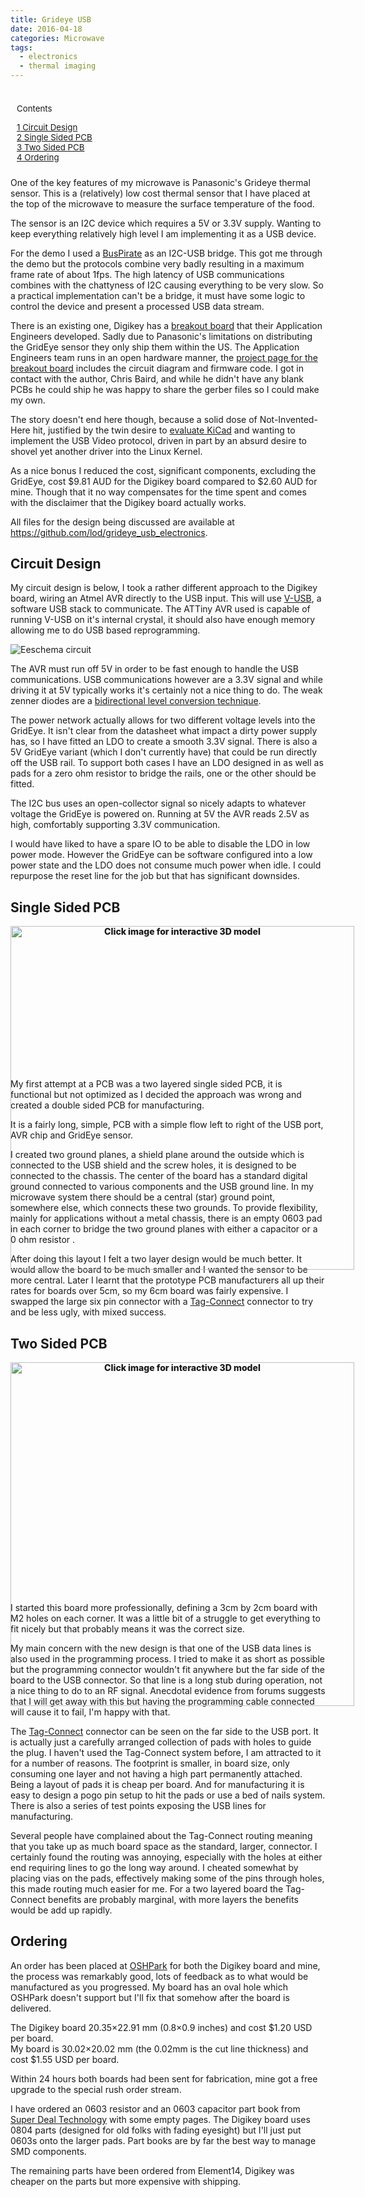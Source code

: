 ```yaml
---
title: Grideye USB
date: 2016-04-18
categories: Microwave
tags:
  - electronics
  - thermal imaging
---
```


<!-- TODO: 11ty generated table of contents -->
<style>
#toc_container.no_bullets ul, #toc_container.no_bullets li, #toc_container.no_bullets ul li, .toc_widget_list.no_bullets, .toc_widget_list.no_bullets li {
  background: none;
  list-style-type: none;
  list-style: none;
  padding-left: 0px;
  margin-bottom: 0;
}
.post div#toc_container {
  background-color: rgba(0,0,0,0.15);
  border: 1px solid rgba(0,0,0,0.3);
  float: right;
}
#toc_container {
  padding: 10px;
  margin-bottom: 1em;
  width: auto;
  display: table;
  font-size: 95%;
}
</style>

<div id="toc_container" class="no_bullets"><p class="toc_title">Contents
<ul class="toc_list"><li><a href="#Circuit_Design"><span class="toc_number toc_depth_1">1</span> Circuit Design</a></li><li><a href="#Single_Sided_PCB"><span class="toc_number toc_depth_1">2</span> Single Sided PCB</a></li><li><a href="#Two_Sided_PCB"><span class="toc_number toc_depth_1">3</span> Two Sided PCB</a></li><li><a href="#Ordering"><span class="toc_number toc_depth_1">4</span> Ordering</a></li></ul></div>

One of the key features of my microwave is Panasonic's Grideye thermal sensor. This is a (relatively) low cost thermal sensor that I have placed at the top of the microwave to measure the surface temperature of the food.

The sensor is an I2C device which requires a 5V or 3.3V supply. Wanting to keep everything relatively high level I am implementing it as a USB device.

For the demo I used a <a href="http://dangerousprototypes.com/docs/Bus_Pirate">BusPirate</a> as an I2C-USB bridge. This got me through the demo but the protocols combine very badly resulting in a maximum frame rate of about 1fps. The high latency of USB communications combines with the chattyness of I2C causing everything to be very slow.  So a practical implementation can't be a bridge, it must have some logic to control the device and present a processed USB data stream.

There is an existing one, Digikey has a <a href="http://www.digikey.com/product-detail/en/DKSB1015A/906-1002-ND/4360804">breakout board</a> that their Application Engineers developed. Sadly due to Panasonic's limitations on distributing the GridEye sensor they only ship them within the US. The Application Engineers team runs in an open hardware manner, the <a href="https://eewiki.net/display/projects/Panasonic+GridEYE+Breakout+Board+and+GUI">project page for the breakout board</a> includes the circuit diagram and firmware code. I got in contact with the author, Chris Baird, and while he didn't have any blank PCBs he could ship he was happy to share the gerber files so I could make my own.

The story doesn't end here though, because a solid dose of Not-Invented-Here hit, justified by the twin desire to <a href="https://david.tulloh.id.au/using-kicad/">evaluate KiCad</a> and wanting to implement the USB Video protocol, driven in part by an absurd desire to shovel yet another driver into the Linux Kernel.

As a nice bonus I reduced the cost, significant components, excluding the GridEye, cost $9.81 AUD for the Digikey board compared to $2.60 AUD for mine. Though that it no way compensates for the time spent and comes with the disclaimer that the Digikey board actually works.

All files for the design being discussed are available at <a href="https://github.com/lod/grideye_usb_electronics">https://github.com/lod/grideye_usb_electronics</a>.

## <span id="Circuit_Design">Circuit Design</span>

My circuit design is below, I took a rather different approach to the Digikey board, wiring an Atmel AVR directly to the USB input. This will use <a href="https://www.obdev.at/vusb/">V-USB</a>, a software USB stack to communicate. The ATTiny AVR used is capable of running V-USB on it's internal crystal, it should also have enough memory allowing me to do USB based reprogramming.

<style>
/* SVG Background is transparent, doesn't work well on dark background */
img[alt="Eeschema circuit"] {
  background-color: white;
}
</style>

![Eeschema circuit](/posts/images/wp/grideye_usb-compressor.svg)


The AVR must run off 5V in order to be fast enough to handle the USB communications. USB communications however are a 3.3V signal and while driving it at 5V typically works it's certainly not a nice thing to do. The weak zenner diodes are a <a href="http://vusb.wikidot.com/hardware#toc3">bidirectional level conversion technique</a>.

The power network actually allows for two different voltage levels into the GridEye. It isn't clear from the datasheet what impact a dirty power supply has, so I have fitted an LDO to create a smooth 3.3V signal. There is also a 5V GridEye variant (which I don't currently have) that could be run directly off the USB rail. To support both cases I have an LDO designed in as well as pads for a zero ohm resistor to bridge the rails, one or the other should be fitted. 

The I2C bus uses an open-collector signal so nicely adapts to whatever voltage the GridEye is powered on. Running at 5V the AVR reads 2.5V as high, comfortably supporting 3.3V communication.

I would have liked to have a spare IO to be able to disable the LDO in low power mode. However the GridEye can be software configured into a low power state and the LDO does not consume much power when idle. I could repurpose the reset line for the job but that has significant downsides.

## <span id="Single_Sided_PCB">Single Sided PCB</span>
<style>
#single_pcb_placeholder img { position:absolute; z-index:900; }
#single_pcb_placeholder div { position:absolute; z-index:999; }
#single_pcb_placeholder img { width:550px }
#single_pcb_placeholder div { display:table-cell;width:550px;text-align:center;vertical-align:middle; font-weight:800}
#single_pcb_loading { position:absolute; z-index:999; }
#single_pcb_loading { display:none;width:550px;text-align:center;vertical-align:middle;}
</style>

<!-- TODO: Both interactive pages are missing -->
<script>
jQuery(function(){
	jQuery("#single_pcb_placeholder").on("click", function() {
		jQuery("#single_pcb_iframe")[0].src = "/wp-uploads/2016/04/grideye_usb.first_pass.x3dom.html";
		jQuery("#single_pcb_loading")[0].style.display='table-cell';
		jQuery("#single_pcb_placeholder")[0].style.display='none';
	jQuery("#single_pcb_iframe").on("load", function() {
		jQuery("#single_pcb_placeholder")[0].style.display='none';
		jQuery("#single_pcb_loading")[0].style.display='none';
	});
});
});
</script>

<div id="single_pcb_placeholder">
	<!-- <img src="/images/wp/grideye_usb.first_pass-brd-compressor.svg"/> -->

![](/posts/images/wp/grideye_usb.first_pass-brd-compressor.svg)

<div>Click image for interactive 3D model</div>
</div>
<div id="single_pcb_loading">
	Loading &#8230;
</div>

<iframe id="single_pcb_iframe" title="Interactive PCB" border="0" name="iframe" width="550" height="230" scrolling="no" noresize frameborder="0"></iframe>

My first attempt at a PCB was a two layered single sided PCB, it is functional but not optimized as I decided the approach was wrong and created a double sided PCB for manufacturing.

It is a fairly long, simple, PCB with a simple flow left to right of the USB port, AVR chip and GridEye sensor.

I created two ground planes, a shield plane around the outside which is connected to the USB shield and the screw holes, it is designed to be connected to the chassis. The center of the board has a standard digital ground connected to various components and the USB ground line. In my microwave system there should be a central (star) ground point, somewhere else, which connects these two grounds. To provide flexibility, mainly for applications without a metal chassis, there is an empty 0603 pad in each corner to bridge the two ground planes with either a capacitor or a 0 ohm resistor .

After doing this layout I felt a two layer design would be much better. It would allow the board to be much smaller and I wanted the sensor to be more central. Later I learnt that the prototype PCB manufacturers all up their rates for boards over 5cm, so my 6cm board was fairly expensive. I swapped the large six pin connector with a <a href="https://www.tag-connect.com/">Tag-Connect</a> connector to try and be less ugly, with mixed success. 

## <span id="Two_Sided_PCB">Two Sided PCB</span>
<style>
#double_pcb_placeholder img { position:absolute; z-index:900; }
#double_pcb_placeholder div { position:absolute; z-index:999; }
#double_pcb_placeholder img { width:550px }
#double_pcb_placeholder div { display:table-cell;width:550px;text-align:center;vertical-align:middle; font-weight:800}
#double_pcb_loading { position:absolute; z-index:999; }
#double_pcb_loading { display:none;width:550px;text-align:center;vertical-align:middle;}
</style>

<!-- TODO: Both interactive pages are missing -->
<script>
jQuery(function(){
	jQuery("#double_pcb_placeholder").on("click", function() {
		jQuery("#double_pcb_iframe")[0].src = "/wp-uploads/2016/04/grideye_usb.two_sided.x3dom.html";
		jQuery("#double_pcb_loading")[0].style.display='table-cell';
		jQuery("#double_pcb_placeholder")[0].style.display='none';
	jQuery("#double_pcb_iframe").on("load", function() {
		jQuery("#double_pcb_placeholder")[0].style.display='none';
		jQuery("#double_pcb_loading")[0].style.display='none';
	});
});
});
</script>

<div id="double_pcb_placeholder">
	<!-- <img src="/images/wp/grideye_usb.two_sided-brd-compressor.svg"/> -->

![](/posts/images/wp/grideye_usb.two_sided-brd-compressor.svg)

<div>Click image for interactive 3D model</div>
</div>
<div id="double_pcb_loading">
	Loading &#8230;
</div>

<iframe id="double_pcb_iframe" title="Interactive two sided PCB" border="0" name="iframe" width="550" height="370" scrolling="no" noresize frameborder="0"></iframe>

I started this board more professionally, defining a 3cm by 2cm board with M2 holes on each corner. It was a little bit of a struggle to get everything to fit nicely but that probably means it was the correct size.

My main concern with the new design is that one of the USB data lines is also used in the programming process. I tried to make it as short as possible but the programming connector wouldn't fit anywhere but the far side of the board to the USB connector. So that line is a long stub during operation, not a nice thing to do to an RF signal. Anecdotal evidence from forums suggests that I will get away with this but having the programming cable connected will cause it to fail, I'm happy with that.


The <a href="https://www.tag-connect.com/">Tag-Connect</a> connector can be seen on the far side to the USB port. It is actually just a carefully arranged collection of pads with holes to guide the plug. I haven't used the Tag-Connect system before, I am attracted to it for a number of reasons. The footprint is smaller, in board size, only consuming one layer and not having a high part permanently attached. Being a layout of pads it is cheap per board. And for manufacturing it is easy to design a pogo pin setup to hit the pads or use a bed of nails system. There is also a series of test points exposing the USB lines for manufacturing.


Several people have complained about the Tag-Connect routing meaning that you take up as much board space as the standard, larger, connector. I certainly found the routing was annoying, especially with the holes at either end requiring lines to go the long way around. I cheated somewhat by placing vias on the pads, effectively making some of the pins through holes, this made routing much easier for me. For a two layered board the Tag-Connect benefits are probably marginal, with more layers the benefits would be add up rapidly.

## <span id="Ordering">Ordering</span>

An order has been placed at <a href="https://oshpark.com/">OSHPark</a> for both the Digikey board and mine, the process was remarkably good, lots of feedback as to what would be manufactured as you progressed. My board has an oval hole which OSHPark doesn't support but I'll fix that somehow after the board is delivered.

The Digikey board 20.35&#215;22.91 mm (0.8&#215;0.9 inches) and cost $1.20 USD per board.<br/>
My board is 30.02&#215;20.02 mm (the 0.02mm is the cut line thickness) and cost $1.55 USD per board.

Within 24 hours both boards had been sent for fabrication, mine got a free upgrade to the special rush order stream.

I have ordered an 0603 resistor and an 0603 capacitor part book from <a href="http://www.aliexpress.com/store/930252">Super Deal Technology</a> with some empty pages. The Digikey board uses 0804 parts (designed for old folks with fading eyesight) but I'll just put 0603s onto the larger pads. Part books are by far the best way to manage SMD components.

The remaining parts have been ordered from Element14, Digikey was cheaper on the parts but more expensive with shipping.
